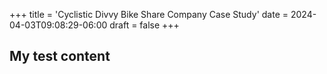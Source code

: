 +++
title = 'Cyclistic Divvy Bike Share Company Case Study'
date = 2024-04-03T09:08:29-06:00
draft = false
+++

## My test content

